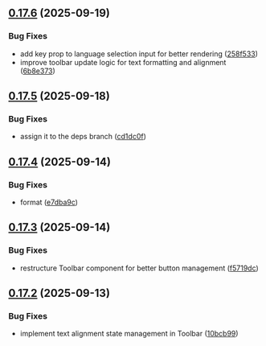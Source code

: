 ## [0.17.6](https://github.com/hackthefutureofeducation/ketabak/compare/v0.17.5...v0.17.6) (2025-09-19)


### Bug Fixes

* add key prop to language selection input for better rendering ([258f533](https://github.com/hackthefutureofeducation/ketabak/commit/258f533512e874788ea76c2f6516d3d718be28a7))
* improve toolbar update logic for text formatting and alignment ([6b8e373](https://github.com/hackthefutureofeducation/ketabak/commit/6b8e3739692e826d4055dae5f1cbbde838a6d097))



## [0.17.5](https://github.com/hackthefutureofeducation/ketabak/compare/v0.17.4...v0.17.5) (2025-09-18)


### Bug Fixes

* assign it to the deps branch ([cd1dc0f](https://github.com/hackthefutureofeducation/ketabak/commit/cd1dc0ff7356cba1d60a3bda5ad10d1df7a9f08c))



## [0.17.4](https://github.com/hackthefutureofeducation/ketabak/compare/v0.17.3...v0.17.4) (2025-09-14)


### Bug Fixes

* format ([e7dba9c](https://github.com/hackthefutureofeducation/ketabak/commit/e7dba9cde86a3eebe493a6c1e864bee9418f27fb))



## [0.17.3](https://github.com/hackthefutureofeducation/ketabak/compare/v0.17.2...v0.17.3) (2025-09-14)


### Bug Fixes

* restructure Toolbar component for better button management ([f5719dc](https://github.com/hackthefutureofeducation/ketabak/commit/f5719dcc3732b3eb8fc381ef937c8c505101e22a))



## [0.17.2](https://github.com/hackthefutureofeducation/ketabak/compare/v0.17.1...v0.17.2) (2025-09-13)


### Bug Fixes

* implement text alignment state management in Toolbar ([10bcb99](https://github.com/hackthefutureofeducation/ketabak/commit/10bcb99658fb03419cd56c61419efb4da83f0774))



